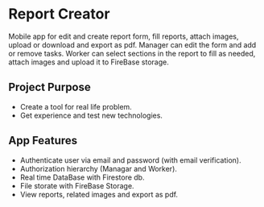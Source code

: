 # Report Creator

Mobile app for edit and create report form, fill reports, attach images, upload or download and export as pdf. Manager can edit the form and add or remove tasks. Worker can select sections in the report to fill as needed, attach images and upload it to FireBase storage.

## Project Purpose

- Create a tool for real life problem.
- Get experience and test new technologies.

## App Features

- Authenticate user via email and password (with email verification).
- Authorization hierarchy (Managar and Worker).
- Real time DataBase with Firestore db.
- File storate with FireBase Storage.
- View reports, related images and export as pdf.
